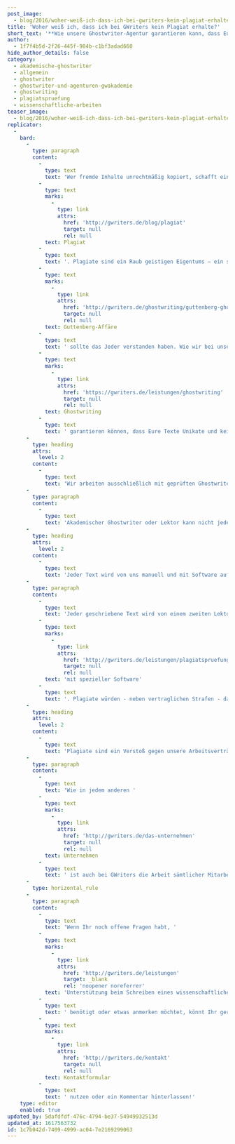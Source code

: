 ```yaml
---
post_image:
  - blog/2016/woher-weiß-ich-dass-ich-bei-gwriters-kein-plagiat-erhalte/akademisches-ghostwriting-gwriters.png
title: 'Woher weiß ich, dass ich bei GWriters kein Plagiat erhalte?'
short_text: '**Wie unsere Ghostwriter-Agentur garantieren kann, dass Eure Texte Unikate und keine Plagiate sind.**'
author:
  - 1f7f4b5d-2f26-445f-984b-c1bf3adad660
hide_author_details: false
category:
  - akademische-ghostwriter
  - allgemein
  - ghostwriter
  - ghostwriter-und-agenturen-gwakademie
  - ghostwriting
  - plagiatspruefung
  - wissenschaftliche-arbeiten
teaser_image:
  - blog/2016/woher-weiß-ich-dass-ich-bei-gwriters-kein-plagiat-erhalte/akademisches-ghostwriting-gwriters.png
replicator:
  -
    bard:
      -
        type: paragraph
        content:
          -
            type: text
            text: 'Wer fremde Inhalte unrechtmäßig kopiert, schafft ein '
          -
            type: text
            marks:
              -
                type: link
                attrs:
                  href: 'http://gwriters.de/blog/plagiat'
                  target: null
                  rel: null
            text: Plagiat
          -
            type: text
            text: '. Plagiate sind ein Raub geistigen Eigentums – ein sicheres Nichtbestehen bei Prüfungen, karriereschädlich und moralisch verwerflich. Spätestens nach der '
          -
            type: text
            marks:
              -
                type: link
                attrs:
                  href: 'http://gwriters.de/ghostwriting/guttenberg-ghostwriter'
                  target: null
                  rel: null
            text: Guttenberg-Affäre
          -
            type: text
            text: ' sollte das Jeder verstanden haben. Wie wir bei unserem '
          -
            type: text
            marks:
              -
                type: link
                attrs:
                  href: 'https://gwriters.de/leistungen/ghostwriting'
                  target: null
                  rel: null
            text: Ghostwriting
          -
            type: text
            text: ' garantieren können, dass Eure Texte Unikate und keine Plagiate sind, erfahrt Ihr in diesem Artikel.'
      -
        type: heading
        attrs:
          level: 2
        content:
          -
            type: text
            text: 'Wir arbeiten ausschließlich mit geprüften Ghostwritern'
      -
        type: paragraph
        content:
          -
            type: text
            text: 'Akademischer Ghostwriter oder Lektor kann nicht jeder Akademiker bei GWriters werden. Jeder Bewerber wird vor der Aufnahme in unsere akademische Datenbank ausgiebig geprüft. Nach der Aufnahme erhalten unsere Ghostwriter einige interne Testaufträge, bei denen ihr Können und ihre Gründlichkeit im Schreiben von wissenschaftlichen Arbeiten noch einmal geprüft wird. Wenn wir mit dem Ergebnis zufrieden sind, darf der Ghostwriter mit dem Schreiben von akademischen Texten für unsere Kunden beginnen. Zudem wird mehrfach jeder durch unsere Ghostwriter geschriebene Text intern auf seine Qualität geprüft. Verstöße gegen wissenschaftliche Standards würden dabei schnell auffallen.'
      -
        type: heading
        attrs:
          level: 2
        content:
          -
            type: text
            text: 'Jeder Text wird von uns manuell und mit Software auf Plagiate geprüft'
      -
        type: paragraph
        content:
          -
            type: text
            text: 'Jeder geschriebene Text wird von einem zweiten Lektoren und Supervisor aus unserem Hause gesichtet, korrigiert und intern bewertet. Neben anderen Faktoren wird dabei auch die Prüfung des Textes auf Plagiate durchgeführt - manuell und '
          -
            type: text
            marks:
              -
                type: link
                attrs:
                  href: 'http://gwriters.de/leistungen/plagiatspruefung'
                  target: null
                  rel: null
            text: 'mit spezieller Software'
          -
            type: text
            text: '. Plagiate würden - neben vertraglichen Strafen - das Ende der Zusammenarbeit des akademischen Ghostwriters mit GWriters bedeuten und sehr schnell auffallen.'
      -
        type: heading
        attrs:
          level: 2
        content:
          -
            type: text
            text: 'Plagiate sind ein Verstoß gegen unsere Arbeitsverträge'
      -
        type: paragraph
        content:
          -
            type: text
            text: 'Wie in jedem anderen '
          -
            type: text
            marks:
              -
                type: link
                attrs:
                  href: 'http://gwriters.de/das-unternehmen'
                  target: null
                  rel: null
            text: Unternehmen
          -
            type: text
            text: ' ist auch bei GWriters die Arbeit sämtlicher Mitarbeiter, Ghostwriter und akademischen Experten vertraglich geregelt. Zu diesen vertraglichen Regelungen gehört unter anderem die Verpflichtung, Unikate zu erstellen und keine Texte Dritter zu verwerten. Verstöße gegen diese Verträge würden einen Ghostwriter nicht nur den Austritt aus der GWriters-Expertendatenbank sondern auch hohe Geldstrafen kosten.'
      -
        type: horizontal_rule
      -
        type: paragraph
        content:
          -
            type: text
            text: 'Wenn Ihr noch offene Fragen habt, '
          -
            type: text
            marks:
              -
                type: link
                attrs:
                  href: 'http://gwriters.de/leistungen'
                  target: _blank
                  rel: 'noopener noreferrer'
            text: 'Unterstützung beim Schreiben eines wissenschaftlichen Textes'
          -
            type: text
            text: ' benötigt oder etwas anmerken möchtet, könnt Ihr gerne unser '
          -
            type: text
            marks:
              -
                type: link
                attrs:
                  href: 'http://gwriters.de/kontakt'
                  target: null
                  rel: null
            text: Kontaktformular
          -
            type: text
            text: ' nutzen oder ein Kommentar hinterlassen!'
    type: editor
    enabled: true
updated_by: 5dafdfdf-476c-4794-be37-54949932513d
updated_at: 1617563732
id: 1c7b042d-7409-4999-ac04-7e2169299063
---
```


